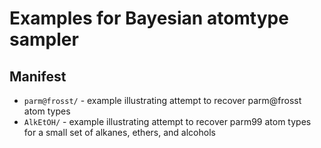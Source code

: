 # Examples for Bayesian atomtype sampler

## Manifest
* `parm@frosst/` - example illustrating attempt to recover parm@frosst atom types
* `AlkEtOH/` - example illustrating attempt to recover parm99 atom types for a small set of alkanes, ethers, and alcohols

